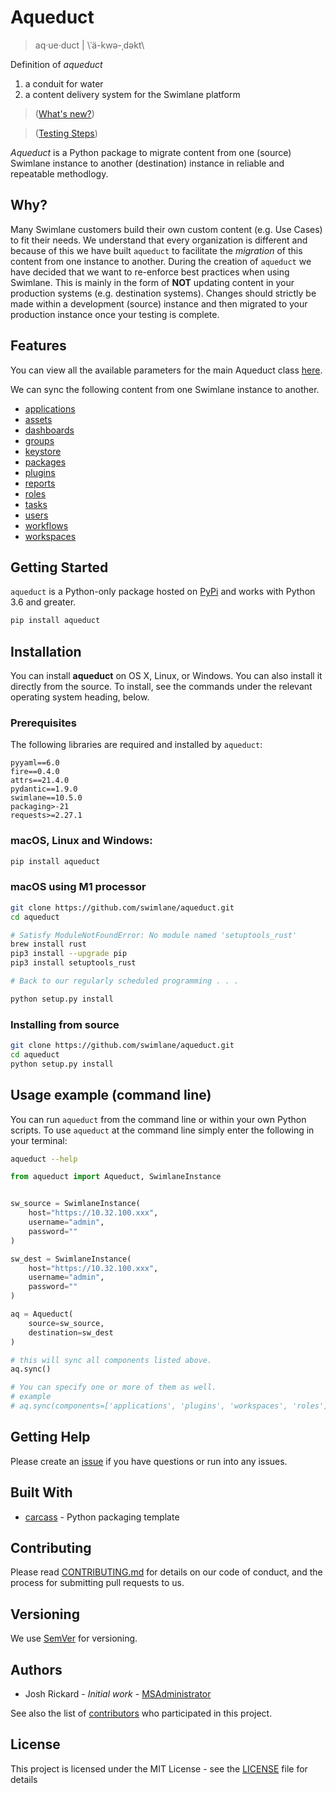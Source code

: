 # Aqueduct 

> aq·ue·duct | \ˈä-kwə-ˌdəkt\

Definition of _aqueduct_

1. a conduit for water
2. a content delivery system for the Swimlane platform

> ([What's new?](CHANGELOG.md))

> ([Testing Steps](TESTING.md))

_Aqueduct_ is a Python package to migrate content from one (source) Swimlane instance to another (destination) instance in reliable and repeatable methodlogy.

## Why?

Many Swimlane customers build their own custom content (e.g. Use Cases) to fit their needs. We understand that every organization is different and because of this we have built `aqueduct` to facilitate the _migration_ of this content from one instance to another. During the creation of `aqueduct` we have decided that we want to re-enforce best practices when using Swimlane. This is mainly in the form of **NOT** updating content in your production systems (e.g. destination systems). Changes should strictly be made within a development (source) instance and then migrated to your production instance once your testing is complete.

## Features

You can view all the available parameters for the main Aqueduct class [here](docs/aqueduct.md).

We can sync the following content from one Swimlane instance to another.

* [applications](docs/components/applications.md)
* [assets](docs/components/assets.md)
* [dashboards](docs/components/dashboards.md)
* [groups](docs/components/groups.md)
* [keystore](docs/components/keystore.md)
* [packages](docs/components/packages.md)
* [plugins](docs/components/plugins.md)
* [reports](docs/components/reports.md)
* [roles](docs/components/roles.md)
* [tasks](docs/components/tasks.md)
* [users](docs/components/users.md)
* [workflows](docs/components/workflows.md)
* [workspaces](docs/components/workspaces.md)

## Getting Started

`aqueduct` is a Python-only package hosted on [PyPi](https://pypi.org/project/aqueduct/) and works with Python 3.6 and greater.

```bash
pip install aqueduct
```

## Installation

You can install **aqueduct** on OS X, Linux, or Windows. You can also install it directly from the source. To install, see the commands under the relevant operating system heading, below.

### Prerequisites

The following libraries are required and installed by `aqueduct`:

```
pyyaml==6.0
fire==0.4.0
attrs==21.4.0
pydantic==1.9.0
swimlane==10.5.0
packaging>-21
requests>=2.27.1
```

### macOS, Linux and Windows:

```bash
pip install aqueduct
```

### macOS using M1 processor

```bash
git clone https://github.com/swimlane/aqueduct.git
cd aqueduct

# Satisfy ModuleNotFoundError: No module named 'setuptools_rust'
brew install rust
pip3 install --upgrade pip
pip3 install setuptools_rust

# Back to our regularly scheduled programming . . .  

python setup.py install
```

### Installing from source

```bash
git clone https://github.com/swimlane/aqueduct.git
cd aqueduct
python setup.py install
```

## Usage example (command line)

You can run `aqueduct` from the command line or within your own Python scripts. To use `aqueduct` at the command line simply enter the following in your terminal:

```bash
aqueduct --help
```

```python
from aqueduct import Aqueduct, SwimlaneInstance


sw_source = SwimlaneInstance(
    host="https://10.32.100.xxx",
    username="admin",
    password=""
)

sw_dest = SwimlaneInstance(
    host="https://10.32.100.xxx",
    username="admin",
    password=""
)

aq = Aqueduct(
    source=sw_source,
    destination=sw_dest
)

# this will sync all components listed above.
aq.sync()

# You can specify one or more of them as well.
# example
# aq.sync(components=['applications', 'plugins', 'workspaces', 'roles']
```

## Getting Help

Please create an [issue](https://github.com/swimlane/aqueduct/pulls) if you have questions or run into any issues.

## Built With

* [carcass](https://github.com/MSAdministrator/carcass) - Python packaging template

## Contributing

Please read [CONTRIBUTING.md](CONTRIBUTING.md) for details on our code of conduct, and the process for submitting pull requests to us.

## Versioning

We use [SemVer](http://semver.org/) for versioning. 

## Authors

* Josh Rickard - *Initial work* - [MSAdministrator](https://github.com/MSAdministrator)

See also the list of [contributors](https://github.com/swimlane/aqueduct/contributors) who participated in this project.

## License

This project is licensed under the MIT License - see the [LICENSE](LICENSE.md) file for details
